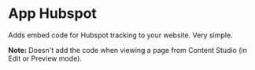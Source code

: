 # App Hubspot

Adds embed code for Hubspot tracking to your website. Very simple.

**Note:** Doesn't add the code when viewing a page from Content Studio (in Edit or Preview mode).
